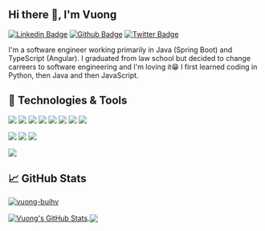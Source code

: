 <!-- 
[![Header](https://raw.githubusercontent.com/
vuong-buihv/
vuong-buihv/master/readme_header.png "Header")](https://github.com/vuong-buihv)
 -->

## Hi there 👋, I'm Vuong

[![Linkedin Badge](https://img.shields.io/badge/-buihv-0072b1?style=flat&logo=Linkedin&logoColor=white&link=https://www.linkedin.com/in/buihv/)](https://www.linkedin.com/in/buihv/) [![Github Badge](https://img.shields.io/badge/-vuong--buihv-grey?style=flat&logo=github&logoColor=white&link=https://github.com/vuong-buihv/)](https://www.github.com/vuong-buihv/) [![Twitter Badge](https://img.shields.io/badge/-vuong__rocks-00acee?style=flat&logo=twitter&logoColor=white&link=https://twitter.com/vuong_rocks/)](https://www.twitter.com/vuong_rocks/)

I'm a software engineer working primarily in Java (Spring Boot) and TypeScript (Angular). I graduated from law school but decided to change carreers to software engineering and I'm loving it😁 I first learned coding in Python, then Java and then JavaScript.

<!-- 
## &#x270d; Writing

[link](https://github.com/vuong-buihv)
 -->


## 🔧 Technologies & Tools
[![](https://img.shields.io/badge/Java-informational?style=flat&logo=java&logoColor=white&color=0A8754)](##)
[![](https://img.shields.io/badge/Spring%20Boot-informational?style=flat&logo=spring&logoColor=white&color=0A8754)](##)
[![](https://img.shields.io/badge/TypeScript-informational?style=flat&logo=typescript&logoColor=white&color=0A8754)](##)
[![](https://img.shields.io/badge/JavaScript-informational?style=flat&logo=javascript&logoColor=white&color=0A8754)](##)
[![](https://img.shields.io/badge/Angular-informational?style=flat&logo=angular&logoColor=white&color=0A8754)](##)
[![](https://img.shields.io/badge/Python-informational?style=flat&logo=python&logoColor=white&color=0A8754)](##)
[![](https://img.shields.io/badge/HTML-informational?style=flat&logo=html5&logoColor=white&color=0A8754)](##)
[![](https://img.shields.io/badge/CSS-informational?style=flat&logo=css-wizardry&logoColor=white&color=0A8754)](##)

[![](https://img.shields.io/badge/Git-informational?style=flat&logo=git&logoColor=white&color=D35400)](##)
[![](https://img.shields.io/badge/PostgreSQL-informational?style=flat&logo=postgresql&logoColor=white&color=D35400)](##)
[![](https://img.shields.io/badge/Docker-informational?style=flat&logo=docker&logoColor=white&color=D35400)](##)

[![](https://img.shields.io/badge/IntelliJ_IDEA-informational?style=flat&logo=intellij-idea&logoColor=white&color=0F40C3)](##)


## &#x1f4c8; GitHub Stats
<p>
 <a href=##>
  <img src=https://komarev.com/ghpvc/?username=vuong-buihv alt=vuong-buihv />
 </a>
</p>
<a href=##>
  <img align="center" src="https://github-readme-stats.vercel.app/api?username=vuong-buihv&show_icons=true&line_height=40&count_private=true" alt="Vuong's GitHub Stats" />
</a>
<a href=##>
  <img align="center" src="https://github-readme-stats.vercel.app/api/top-langs/?username=vuong-buihv&hide=tex" />
</a>


<!-- links to social media icons -->

<!-- icons with padding -->

[1.1]: http://i.imgur.com/tXSoThF.png (twitter icon with padding)
[2.1]: http://i.imgur.com/0o48UoR.png (github icon with padding)

<!-- icons without padding -->

[1.2]: http://i.imgur.com/wWzX9uB.png (twitter icon without padding)
[2.2]: http://i.imgur.com/9I6NRUm.png (github icon without padding)
[3.2]: https://raw.githubusercontent.com/vuong-buihv/vuong-buihv/main/linkedin-3-16.png (LinkedIn icon without padding)


<!-- links to your social media accounts -->

[3]: https://www.linkedin.com/in/buihv
